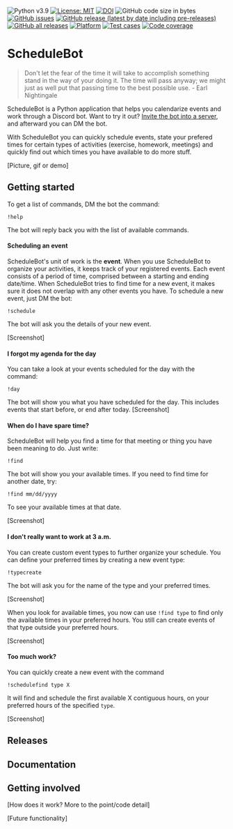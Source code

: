 ![Python v3.9](https://img.shields.io/badge/python-v3.9-blue)
[![License: MIT](https://img.shields.io/badge/License-MIT-yellow.svg)](https://opensource.org/licenses/MIT)
[![DOI](https://zenodo.org/badge/403393616.svg)](https://zenodo.org/badge/latestdoi/403393616)
![GitHub code size in bytes](https://img.shields.io/github/languages/code-size/lyonva/ScheduleBot)
[![GitHub issues](https://img.shields.io/github/issues/lyonva/ScheduleBot)](https://github.com/lyonva/ScheduleBot/issues)
[![GitHub release (latest by date including pre-releases)](https://img.shields.io/github/v/release/lyonva/ScheduleBot?include_prereleases)](https://github.com/lyonva/ScheduleBot/releases)
[![GitHub all releases](https://img.shields.io/github/downloads/lyonva/ScheduleBot/total)](https://github.com/lyonva/ScheduleBot/releases)
[![Platform](https://img.shields.io/badge/platform-discord-blue)](https://discord.com/)
[![Test cases](https://github.com/lyonva/ScheduleBot/actions/workflows/python-app.yml/badge.svg)](https://github.com/lyonva/ScheduleBot/actions/workflows/python-app.yml)
[![Code coverage](https://raw.githubusercontent.com/lyonva/ScheduleBot/main/doc/img/coverage.svg)](https://github.com/lyonva/ScheduleBot/actions/workflows/python-app.yml)

# ScheduleBot
> Don't let the fear of the time it will take to accomplish something stand in the way of your doing it. The time will pass anyway; we might just as well put that passing time to the best possible use. - Earl Nightingale

ScheduleBot is a Python application that helps you calendarize events and work through a Discord bot. Want to try it out? [Invite the bot into a server](https://discord.com/api/oauth2/authorize?client_id=884865269867102249&permissions=534723951680&scope=bot), and afterward you can DM the bot.

With ScheduleBot you can quickly schedule events, state your prefered times for certain types of activities (exercise, homework, meetings) and quickly find out which times you have available to do more stuff.

\[Picture, gif or demo\]

## Getting started
To get a list of commands, DM the bot the command:
```
!help
```
The bot will reply back you with the list of available commands.

#### Scheduling an event
ScheduleBot's unit of work is the **event**. When you use ScheduleBot to organize your activities, it keeps track of your registered events. Each event consists of a period of time, comprised between a starting and ending date/time. When ScheduleBot tries to find time for a new event, it makes sure it does not overlap with any other events you have. To schedule a new event, just DM the bot:
```
!schedule
```
The bot will ask you the details of your new event.

\[Screenshot\]

#### I forgot my agenda for the day
You can take a look at your events scheduled for the day with the command:
```
!day
```

The bot will show you what you have scheduled for the day. This includes events that start before, or end after today.
\[Screenshot\]


#### When do I have spare time?
ScheduleBot will help you find a time for that meeting or thing you have been meaning to do. Just write:
```
!find
```

The bot will show you your available times. If you need to find time for another date, try:
```
!find mm/dd/yyyy
```
To see your available times at that date.

\[Screenshot\]

#### I don't really want to work at 3 a.m.
You can create custom event types to further organize your schedule. You can define your preferred times by creating a new event type:
```
!typecreate
```
The bot will ask you for the name of the type and your preferred times.

\[Screenshot\]

When you look for available times, you now can use ``!find type`` to find only the available times in your preferred hours. You still can create events of that type outside your preferred hours.

\[Screenshot\]

#### Too much work?
You can quickly create a new event with the command
```
!schedulefind type X
```
It will find and schedule the first available X contiguous hours, on your preferred hours of the specified ``type``.

\[Screenshot\]

## Releases

## Documentation

## Getting involved
\[How does it work? More to the point/code detail\]

\[Future functionality\]
